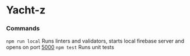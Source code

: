 # Yacht-z

### Commands
`npm run local`
Runs linters and validators, starts local firebase server and opens 
on port [5000](http://localhost:5000)
`npm test`
Runs unit tests